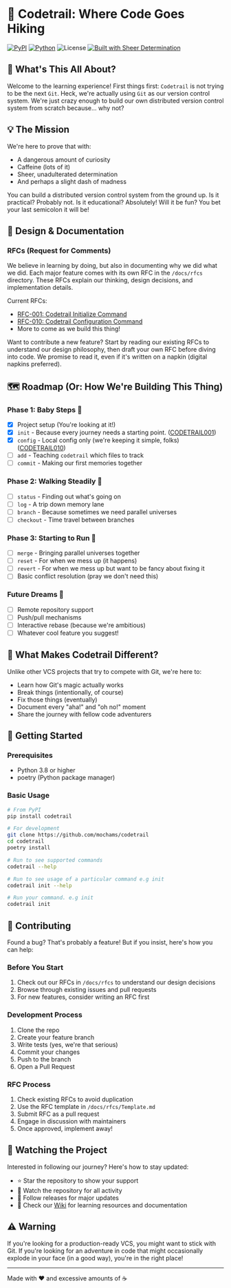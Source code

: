# 🌲 Codetrail: Where Code Goes Hiking

[![PyPI](https://img.shields.io/pypi/v/codetrail)](https://pypi.org/project/codetrail/)
[![Python](https://img.shields.io/pypi/pyversions/codetrail)](https://pypi.org/project/codetrail/)
![License](https://img.shields.io/github/license/mochams/codetrail)
[![Built with Sheer Determination](https://img.shields.io/badge/Built%20with-Sheer%20Determination-brightgreen.svg)](https://github.com/mochams/codetrail)

## 🤔 What's This All About?

Welcome to the learning experience! First things first: `Codetrail` is not trying to be the next `Git`. Heck, we're actually using `Git` as our version control system. We're just crazy enough to build our own distributed version control system from scratch because... why not?

## 💡 The Mission

We're here to prove that with:

- A dangerous amount of curiosity
- Caffeine (lots of it)
- Sheer, unadulterated determination
- And perhaps a slight dash of madness

You can build a distributed version control system from the ground up. Is it practical? Probably not. Is it educational? Absolutely! Will it be fun? You bet your last semicolon it will be!

## 📑 Design & Documentation

### RFCs (Request for Comments)

We believe in learning by doing, but also in documenting why we did what we did. Each major feature comes with its own RFC in the `/docs/rfcs` directory. These RFCs explain our thinking, design decisions, and implementation details.

Current RFCs:

- [RFC-001: Codetrail Initialize Command](docs/rfcs/CODETRAIL001.md)
- [RFC-010: Codetrail Configuration Command](docs/rfcs/CODETRAIL010.md)
- More to come as we build this thing!

Want to contribute a new feature? Start by reading our existing RFCs to understand our design philosophy, then draft your own RFC before diving into code. We promise to read it, even if it's written on a napkin (digital napkins preferred).

## 🗺️ Roadmap (Or: How We're Building This Thing)

### Phase 1: Baby Steps 🐣

- [x] Project setup (You're looking at it!)
- [x] `init` - Because every journey needs a starting point. ([CODETRAIL001](docs/rfcs/CODETRAIL001.md))
- [x] `config` - Local config only (we're keeping it simple, folks) ([CODETRAIL010](docs/rfcs/CODETRAIL010.md))
- [ ] `add` - Teaching `codetrail` which files to track
- [ ] `commit` - Making our first memories together

### Phase 2: Walking Steadily 🚶

- [ ] `status` - Finding out what's going on
- [ ] `log` - A trip down memory lane
- [ ] `branch` - Because sometimes we need parallel universes
- [ ] `checkout` - Time travel between branches

### Phase 3: Starting to Run 🏃

- [ ] `merge` - Bringing parallel universes together
- [ ] `reset` - For when we mess up (it happens)
- [ ] `revert` - For when we mess up but want to be fancy about fixing it
- [ ] Basic conflict resolution (pray we don't need this)

### Future Dreams 💭

- [ ] Remote repository support
- [ ] Push/pull mechanisms
- [ ] Interactive rebase (because we're ambitious)
- [ ] Whatever cool feature you suggest!

## 🎯 What Makes Codetrail Different?

Unlike other VCS projects that try to compete with Git, we're here to:

- Learn how Git's magic actually works
- Break things (intentionally, of course)
- Fix those things (eventually)
- Document every "aha!" and "oh no!" moment
- Share the journey with fellow code adventurers

## 🚀 Getting Started

### Prerequisites

- Python 3.8 or higher
- poetry (Python package manager)

### Basic Usage

```bash
# From PyPI
pip install codetrail

# For development
git clone https://github.com/mochams/codetrail
cd codetrail
poetry install

# Run to see supported commands
codetrail --help

# Run to see usage of a particular command e.g init
codetrail init --help

# Run your command. e.g init
codetrail init
```

## 🤝 Contributing

Found a bug? That's probably a feature! But if you insist, here's how you can help:

### Before You Start

1. Check out our RFCs in `/docs/rfcs` to understand our design decisions
2. Browse through existing issues and pull requests
3. For new features, consider writing an RFC first

### Development Process

1. Clone the repo
2. Create your feature branch
3. Write tests (yes, we're that serious)
4. Commit your changes
5. Push to the branch
6. Open a Pull Request

### RFC Process

1. Check existing RFCs to avoid duplication
2. Use the RFC template in `/docs/rfcs/Template.md`
3. Submit RFC as a pull request
4. Engage in discussion with maintainers
5. Once approved, implement away!

## 👀 Watching the Project

Interested in following our journey? Here's how to stay updated:

- ⭐ Star the repository to show your support
- 👀 Watch the repository for all activity
- 🔔 Follow releases for major updates
- 📖 Check our [Wiki](https://github.com/mochams/codetrail/wiki) for learning resources and documentation

## ⚠️ Warning

If you're looking for a production-ready VCS, you might want to stick with Git. If you're looking for an adventure in code that might occasionally explode in your face (in a good way), you're in the right place!

---

Made with ❤️ and excessive amounts of ☕
